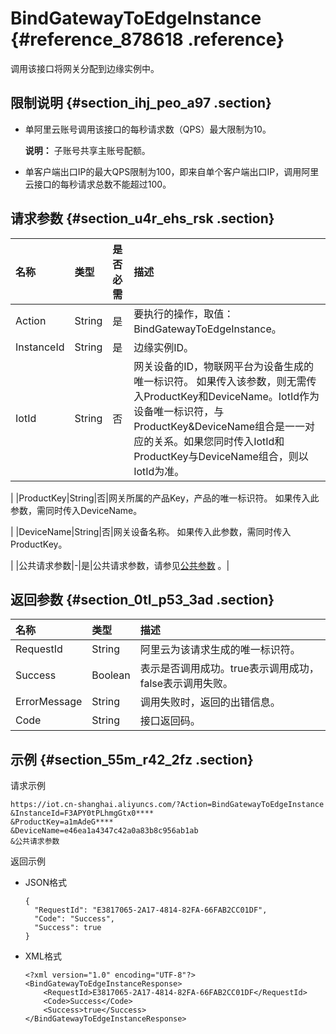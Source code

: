 # BindGatewayToEdgeInstance {#reference_878618 .reference}

调用该接口将网关分配到边缘实例中。

## 限制说明 {#section_ihj_peo_a97 .section}

-   单阿里云账号调用该接口的每秒请求数（QPS）最大限制为10。

    **说明：** 子账号共享主账号配额。

-   单客户端出口IP的最大QPS限制为100，即来自单个客户端出口IP，调用阿里云接口的每秒请求总数不能超过100。

## 请求参数 {#section_u4r_ehs_rsk .section}

|名称|类型|是否必需|描述|
|:-|:-|:---|:-|
|Action|String|是|要执行的操作，取值：BindGatewayToEdgeInstance。|
|InstanceId|String|是|边缘实例ID。|
|IotId|String|否|网关设备的ID，物联网平台为设备生成的唯一标识符。 如果传入该参数，则无需传入ProductKey和DeviceName。IotId作为设备唯一标识符，与ProductKey&DeviceName组合是一一对应的关系。如果您同时传入IotId和ProductKey与DeviceName组合，则以IotId为准。

 |
|ProductKey|String|否|网关所属的产品Key，产品的唯一标识符。 如果传入此参数，需同时传入DeviceName。

 |
|DeviceName|String|否|网关设备名称。 如果传入此参数，需同时传入ProductKey。

 |
|公共请求参数|-|是|公共请求参数，请参见[公共参数](cn.zh-CN/云端开发指南/云端API参考/公共参数.md#) 。|

## 返回参数 {#section_0tl_p53_3ad .section}

|名称|类型|描述|
|:-|:-|:-|
|RequestId|String|阿里云为该请求生成的唯一标识符。|
|Success|Boolean|表示是否调用成功。true表示调用成功，false表示调用失败。|
|ErrorMessage|String|调用失败时，返回的出错信息。|
|Code|String|接口返回码。|

## 示例 {#section_55m_r42_2fz .section}

请求示例

``` {#codeblock_o54_ig8_8cc}
https://iot.cn-shanghai.aliyuncs.com/?Action=BindGatewayToEdgeInstance
&InstanceId=F3APY0tPLhmgGtx0****
&ProductKey=a1mAdeG****
&DeviceName=e46ea1a4347c42a0a83b8c956ab1ab
&公共请求参数
```

返回示例

-   JSON格式

    ``` {#codeblock_r0g_qgt_rke}
    {
      "RequestId": "E3817065-2A17-4814-82FA-66FAB2CC01DF",
      "Code": "Success",
      "Success": true
    }
    ```

-   XML格式

    ``` {#codeblock_830_wcd_nye}
    <?xml version="1.0" encoding="UTF-8"?>
    <BindGatewayToEdgeInstanceResponse>
        <RequestId>E3817065-2A17-4814-82FA-66FAB2CC01DF</RequestId>
        <Code>Success</Code>
        <Success>true</Success>
    </BindGatewayToEdgeInstanceResponse>
    ```


